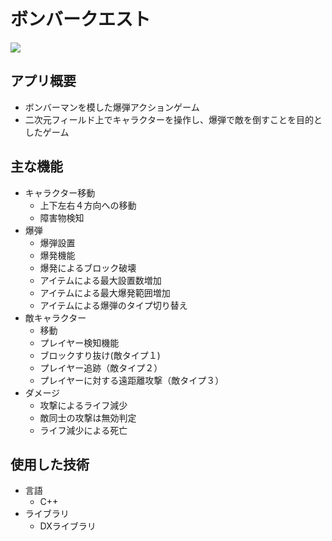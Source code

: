# ボンバークエスト
[![](https://img.youtube.com/vi/NAXpwQ4vd-A/0.jpg)](https://www.youtube.com/watch?v=NAXpwQ4vd-A)

## アプリ概要
- ボンバーマンを模した爆弾アクションゲーム
- 二次元フィールド上でキャラクターを操作し、爆弾で敵を倒すことを目的としたゲーム

## 主な機能
- キャラクター移動
  - 上下左右４方向への移動
  - 障害物検知
- 爆弾
  - 爆弾設置
  - 爆発機能
  - 爆発によるブロック破壊
  - アイテムによる最大設置数増加
  - アイテムによる最大爆発範囲増加
  - アイテムによる爆弾のタイプ切り替え
- 敵キャラクター
  - 移動
  - プレイヤー検知機能
  - ブロックすり抜け(敵タイプ１)
  - プレイヤー追跡（敵タイプ２）
  - プレイヤーに対する遠距離攻撃（敵タイプ３）
- ダメージ
  - 攻撃によるライフ減少
  - 敵同士の攻撃は無効判定
  - ライフ減少による死亡

## 使用した技術
- 言語
  - C++
- ライブラリ
  - DXライブラリ
